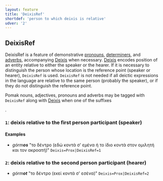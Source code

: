 ```yaml
---
layout: feature
title: 'DeixisRef'
shortdef: 'person to which deixis is relative'
udver: '2'
---
```


## DeixisRef
<!-- https://github.com/UniversalDependencies/docs/issues/592 -->
<!-- see also Unimorph -->

DeixisRef is a feature of demonstrative [pronouns](../../u/pos/PRON), [determiners](../../u/pos/DET), and [adverbs](../../u/pos/ADV), accompanying [Deixis](Deixis.html) when necessary. [Deixis](Deixis.html) encodes position of an entity relative to either the speaker or the hearer. If it is necessary to distinguish the person whose location is the reference point (speaker or hearer), `DeixisRef` is used. `DeixisRef` is not needed if all deictic expressions in the language are relative to the same person (probably the speaker), or if they do not distinguish the reference point.

Pomak nouns, adjectives, pronouns and adverbs may be tagged with `DeixisRef` along with [Deixis](Deixis.html) when one of the suffixes 
<!--name the suffixes...> is attached to them [Definite]()-->.

### <a name="1">`1`</a>: deixis relative to the first person participant (speaker)

#### Examples

* _górm<b>os</b>_ "το δέντρο (εδώ κοντά σ' εμένα ή το ίδιο κοντά στον ομιλητή και τον ακροατή)"
`Deixis=Prox|DeixisRef=1`

### <a name="2">`2`</a>: deixis relative to the second person participant (hearer)


* _górm<b>ot</b>_ "το δέντρο (εκεί κοντά σ' εσένα)"
`Deixis=Prox|DeixisRef=2`


<!-- Please provide examples of adjectives, many adjectives, adverbs-->



<!-- Interlanguage links updated Pá kvě 14 11:08:31 CEST 2021 -->

